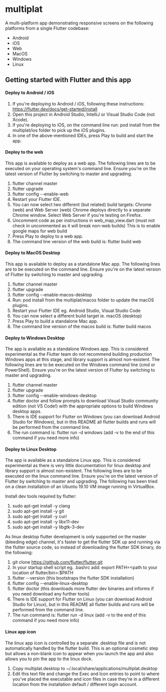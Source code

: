 # multiplat

A multi-platform app demonstrating responsive screens on the following platforms from a single Flutter codebase:
- Android
- iOS
- Web
- MacOS
- Windows
- Linux 

## Getting started with Flutter and this app
#### Deploy to Android / iOS
1. If you're deploying to Android / iOS, following these instructions: https://flutter.dev/docs/get-started/install
1. Open this project in Android Studio, IntelliJ or Visual Studio Code (not Xcode).
1. If you're deploying to iOS, on the command line run: pod install from the multiplat/ios folder to pick up the iOS plugins.
1. In one of the above-mentioned IDEs, press Play to build and start the app.

#### Deploy to the web
This app is available to deploy as a web app. The following lines are to be executed on your operating system's command line.
Ensure you're on the latest version of Flutter by switching to master and upgrading.
1. flutter channel master
1. flutter upgrade
1. flutter config --enable-web
1. Restart your Flutter IDE.
1. You can now select two different (but related) build targets: Chrome (web) and Web Server (web) Chrome deploys directly to a separate Chrome window. Select Web Server if you're testing on Firefox.
1. Uncomment code as per instructions in web_map_view.dart (must not check in uncommented as it will break non-web builds) This is to enable google maps for web build
1. Press Play to deploy to a web app.
1. The command line version of the web build is: flutter build web

#### Deploy to MacOS Desktop
This app is available to deploy as a standalone Mac app. The following lines are to be executed on the command line.
Ensure you're on the latest version of Flutter by switching to master and upgrading.
1. flutter channel master
1. flutter upgrade
1. flutter config --enable-macos-desktop 
1. Run: pod install from the multiplat/macos folder to update the macOS plugins.
1. Restart your Flutter IDE eg. Android Studio, Visual Studio Code
1. You can now select a different build target ie. macOS (desktop)
1. Press Play to build a standalone Mac app.
1. The command line version of the macos build is: flutter build macos

#### Deploy to Windows Desktop
The app is available as a standalone Windows app. This is considered experimental as the Flutter team do not recommend building production Windows apps at this stage, and library support is almost non-existent.
The following lines are to be executed on the Windows command line (cmd or PowerShell).
Ensure you're on the latest version of Flutter by switching to master and upgrading.
1. flutter channel master
1. flutter upgrade
1. flutter config --enable-windows-desktop 
1. flutter doctor and follow prompts to download Visual Studio community edition (not VS Code!) with the appropriate options to build Windows desktop apps.
1. There is IDE support for Flutter on Windows (you can download Android Studio for Windows), but in this README all flutter builds and runs will be performed from the command line.
1. The run command is: flutter run -d windows   (add -v to the end of this command if you need more info)

#### Deploy to Linux Desktop
The app is available as a standalone Linux app. This is considered experimental as there is very little documentation for linux desktop and library support is almost non-existent.
The following lines are to be executed on the linux command line.
Ensure you're on the latest version of Flutter by switching to master and upgrading.
The following has been tried on a clean installation of an Ubuntu 19.10 VM image running in VirtualBox.

Install dev tools required by flutter:
1. sudo apt-get install -y clang
1. sudo apt-get install -y git
1. sudo apt-get install -y curl
1. sudo apt-get install -y libx11-dev
1. sudo apt-get install -y libgtk-3-dev

As linux desktop flutter development is only supported on the master (bleeding edge) channel, it's faster to get the flutter SDK up and running via the flutter source code, so instead of downloading the flutter SDK binary, do the following:
1. git clone https://github.com/flutter/flutter.git
1. In your startup shell script eg. .bashrc add: export PATH=<path to your location of flutter/bin>:$PATH
1. flutter --version (this bootstraps the flutter SDK installation)
1. flutter config --enable-linux-desktop
1. flutter doctor (this downloads more flutter dev binaries and informs if you need download any further tools) 
1. There is IDE support for Flutter on Linux (you can download Android Studio for Linux), but in this README all flutter builds and runs will be performed from the command line.
1. The run command is: flutter run -d linux  (add -v to the end of this command if you need more info)

#### Linux app icon
The linux app icon is controlled by a separate .desktop file and is not automatically handled by the flutter build. This is an optional cosmetic step but allows a non-blank icon to appear when you launch the app and also allows you to pin the app to the linux dock.
1. Copy multiplat.desktop to ~/.local/share/applications/multiplat.desktop
1. Edit this text file and change the Exec and Icon entries to point to where you've placed the executable and icon files in case they're in a different location from the installation default / different login account.
